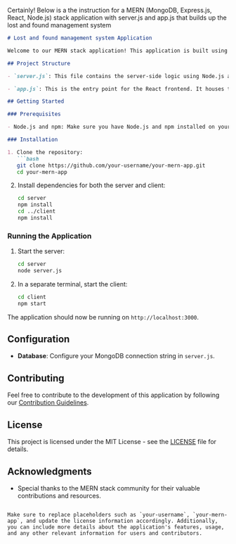 Certainly! Below is a the instruction for a MERN (MongoDB, Express.js, React, Node.js) stack application with server.js and app.js that builds up the lost and found management system

```markdown
# Lost and found management system Application

Welcome to our MERN stack application! This application is built using MongoDB, Express.js, React, and Node.js.

## Project Structure

- `server.js`: This file contains the server-side logic using Node.js and Express.js. It handles API requests, connects to the MongoDB database, and serves as the backend for the application.

- `app.js`: This is the entry point for the React frontend. It houses the client-side logic and components, providing the user interface for the application.

## Getting Started

### Prerequisites

- Node.js and npm: Make sure you have Node.js and npm installed on your machine.

### Installation

1. Clone the repository:
   ```bash
   git clone https://github.com/your-username/your-mern-app.git
   cd your-mern-app
   ```

2. Install dependencies for both the server and client:
   ```bash
   cd server
   npm install
   cd ../client
   npm install
   ```

### Running the Application

1. Start the server:
   ```bash
   cd server
   node server.js
   ```

2. In a separate terminal, start the client:
   ```bash
   cd client
   npm start
   ```

The application should now be running on `http://localhost:3000`.

## Configuration

- **Database**: Configure your MongoDB connection string in `server.js`.

## Contributing

Feel free to contribute to the development of this application by following our [Contribution Guidelines](CONTRIBUTING.md).

## License

This project is licensed under the MIT License - see the [LICENSE](LICENSE) file for details.

## Acknowledgments

- Special thanks to the MERN stack community for their valuable contributions and resources.

```

Make sure to replace placeholders such as `your-username`, `your-mern-app`, and update the license information accordingly. Additionally, you can include more details about the application's features, usage, and any other relevant information for users and contributors.
